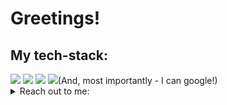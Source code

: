 # Greetings!
## My tech-stack:
  <img src="https://skillicons.dev/icons?i=python,go,js,bash,sqlite,postgres,redis,html,css,md,docker,nginx" />
  <img src="https://skillicons.dev/icons?i=linux,nix,arch,raspberrypi,git,github,gitlab,stackoverflow" />
  <img src="https://skillicons.dev/icons?i=pycharm,neovim,obsidian,postman" />
  <img src="https://skillicons.dev/icons?i=qt,django,react,bootstrap,sass" />(And, most importantly - I can google!)

<details>
  <summary>Reach out to me:</summary>
  <b>Telegram:</b> <a href="https://getgentoo.t.me/">@getgentoo</a><br>
</details>


